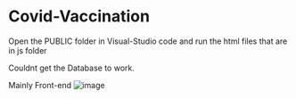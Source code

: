# Covid-Vaccination
Open the PUBLIC folder in Visual-Studio code and run the html files that are in js folder

Couldnt get the Database to work.

Mainly Front-end
![image](https://user-images.githubusercontent.com/90698552/201510517-f943a7ac-0d39-47f7-821b-9fd09180330a.png)
